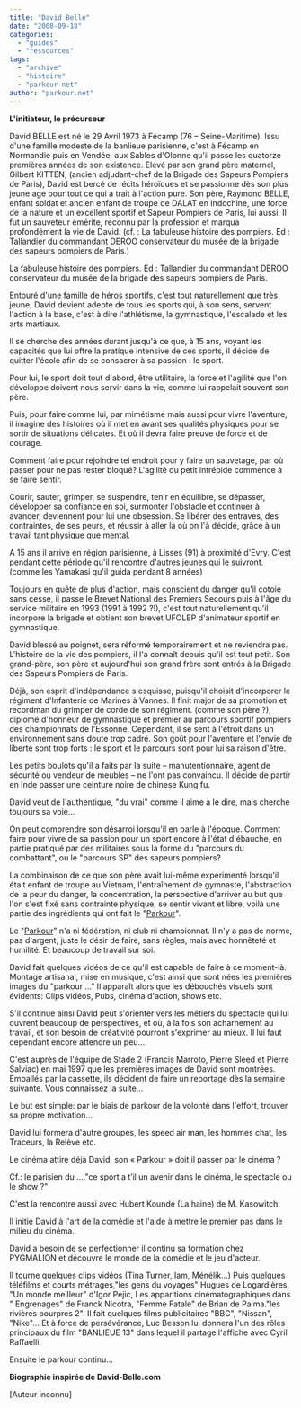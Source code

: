 ```yaml
---
title: "David Belle"
date: "2008-09-18"
categories: 
  - "guides"
  - "ressources"
tags: 
  - "archive"
  - "histoire"
  - "parkour-net"
author: "parkour.net"
---
```


**L'initiateur, le précurseur**

David BELLE est né le 29 Avril 1973 à Fécamp (76 – Seine-Maritime). Issu d'une famille modeste de la banlieue parisienne, c'est à Fécamp en Normandie puis en Vendée, aux Sables d'Olonne qu'il passe les quatorze premières années de son existence. Elevé par son grand père maternel, Gilbert KITTEN, (ancien adjudant-chef de la Brigade des Sapeurs Pompiers de Paris), David est bercé de récits héroïques et se passionne dès son plus jeune age pour tout ce qui a trait à l'action pure. Son père, Raymond BELLE, enfant soldat et ancien enfant de troupe de DALAT en Indochine, une force de la nature et un excellent sportif et Sapeur Pompiers de Paris, lui aussi. Il fut un sauveteur émérite, reconnu par la profession et marqua profondément la vie de David. (cf. : La fabuleuse histoire des pompiers. Ed : Tallandier du commandant DEROO conservateur du musée de la brigade des sapeurs pompiers de Paris.)

La fabuleuse histoire des pompiers. Ed : Tallandier du commandant DEROO conservateur du musée de la brigade des sapeurs pompiers de Paris.

Entouré d'une famille de héros sportifs, c'est tout naturellement que très jeune, David devient adepte de tous les sports qui, à son sens, servent l'action à la base, c'est à dire l'athlétisme, la gymnastique, l'escalade et les arts martiaux.

Il se cherche des années durant jusqu'à ce que, à 15 ans, voyant les capacités que lui offre la pratique intensive de ces sports, il décide de quitter l'école afin de se consacrer à sa passion : le sport.

Pour lui, le sport doit tout d'abord, être utilitaire, la force et l'agilité que l'on développe doivent nous servir dans la vie, comme lui rappelait souvent son père.

Puis, pour faire comme lui, par mimétisme mais aussi pour vivre l'aventure, il imagine des histoires où il met en avant ses qualités physiques pour se sortir de situations délicates. Et où il devra faire preuve de force et de courage.

Comment faire pour rejoindre tel endroit pour y faire un sauvetage, par où passer pour ne pas rester bloqué? L'agilité du petit intrépide commence à se faire sentir.

Courir, sauter, grimper, se suspendre, tenir en équilibre, se dépasser, développer sa confiance en soi, surmonter l'obstacle et continuer à avancer, deviennent pour lui une obsession. Se libérer des entraves, des contraintes, de ses peurs, et réussir à aller là où on l'à décidé, grâce à un travail tant physique que mental.

A 15 ans il arrive en région parisienne, à Lisses (91) à proximité d'Evry. C'est pendant cette période qu'il rencontre d'autres jeunes qui le suivront. (comme les Yamakasi qu'il guida pendant 8 années)

Toujours en quête de plus d'action, mais conscient du danger qu'il cotoie sans cesse, il passe le Brevet National des Premiers Secours puis à l'âge du service militaire en 1993 (1991 à 1992 ?!), c'est tout naturellement qu'il incorpore la brigade et obtient son brevet UFOLEP d'animateur sportif en gymnastique.

David blessé au poignet, sera réformé temporairement et ne reviendra pas. L'histoire de la vie des pompiers, il l'a connaît depuis qu'il est tout petit. Son grand-père, son père et aujourd'hui son grand frère sont entrés à la Brigade des Sapeurs Pompiers de Paris.

Déjà, son esprit d'indépendance s'esquisse, puisqu'il choisit d'incorporer le régiment d'Infanterie de Marines à Vannes. Il finit major de sa promotion et recordman du grimper de corde de son régiment. (comme son père ?), diplomé d'honneur de gymnastique et premier au parcours sportif pompiers des championnats de l'Essonne. Cependant, il se sent à l'étroit dans un environnement sans doute trop cadré. Son goût pour l'aventure et l'envie de liberté sont trop forts : le sport et le parcours sont pour lui sa raison d'être.

Les petits boulots qu'il a faits par la suite – manutentionnaire, agent de sécurité ou vendeur de meubles – ne l'ont pas convaincu. Il décide de partir en Inde passer une ceinture noire de chinese Kung fu.

David veut de l'authentique, "du vrai" comme il aime à le dire, mais cherche toujours sa voie...

On peut comprendre son désarroi lorsqu'il en parle à l'époque. Comment faire pour vivre de sa passion pour un sport encore à l'état d'ébauche, en partie pratiqué par des militaires sous la forme du "parcours du combattant", ou le "parcours SP" des sapeurs pompiers?

La combinaison de ce que son père avait lui-même expérimenté lorsqu'il était enfant de troupe au Vietnam, l'entraînement de gymnaste, l'abstraction de la peur du danger, la concentration, la perspective d'arriver au but que l'on s'est fixé sans contrainte physique, se sentir vivant et libre, voilà une partie des ingrédients qui ont fait le "[Parkour](/le-parkour-definition)".

Le "[Parkour](/le-parkour-definition)" n'a ni fédération, ni club ni championnat. Il n'y a pas de norme, pas d'argent, juste le désir de faire, sans règles, mais avec honnêteté et humilité. Et beaucoup de travail sur soi.

David fait quelques vidéos de ce qu'il est capable de faire à ce moment-là. Montage artisanal, mise en musique, c'est ainsi que sont nées les premières images du "parkour ..." Il apparaît alors que les débouchés visuels sont évidents: Clips vidéos, Pubs, cinéma d'action, shows etc.

S'il continue ainsi David peut s'orienter vers les métiers du spectacle qui lui ouvrent beaucoup de perspectives, et où, à la fois son acharnement au travail, et son besoin de créativité pourront s'exprimer au mieux. Il lui faut cependant encore attendre un peu...

C'est auprès de l'équipe de Stade 2 (Francis Marroto, Pierre Sleed et Pierre Salviac) en mai 1997 que les premières images de David sont montrées. Emballés par la cassette, ils décident de faire un reportage dès la semaine suivante. Vous connaissez la suite...

Le but est simple: par le biais de parkour de la volonté dans l'effort, trouver sa propre motivation...

David lui formera d'autre groupes, les speed air man, les hommes chat, les Traceurs, la Relève etc.

Le cinéma attire déjà David, son « Parkour » doit il passer par le cinéma ?

Cf.: le parisien du ...."ce sport a t’il un avenir dans le cinéma, le spectacle ou le show ?"

C'est la rencontre aussi avec Hubert Koundé (La haine) de M. Kasowitch.

Il initie David à l'art de la comédie et l'aide à mettre le premier pas dans le milieu du cinéma.

David a besoin de se perfectionner il continu sa formation chez PYGMALION et découvre le monde de la comédie et le jeu d'acteur.

Il tourne quelques clips vidéos (Tina Turner, Iam, Ménélik...) Puis quelques téléfilms et courts métrages,"les gens du voyages" Hugues de Logardières, "Un monde meilleur" d'Igor Pejic, Les apparitions cinématographiques dans " Engrenages" de Franck Nicotra, "Femme Fatale" de Brian de Palma."les rivières pourpres 2". Il fait quelques films publicitaires "BBC", "Nissan", "Nike"... Et à force de persévérance, Luc Besson lui donnera l'un des rôles principaux du film "BANLIEUE 13" dans lequel il partage l'affiche avec Cyril Raffaelli.

Ensuite le parkour continu...

**Biographie inspirée de David-Belle.com**

\[Auteur inconnu\]
